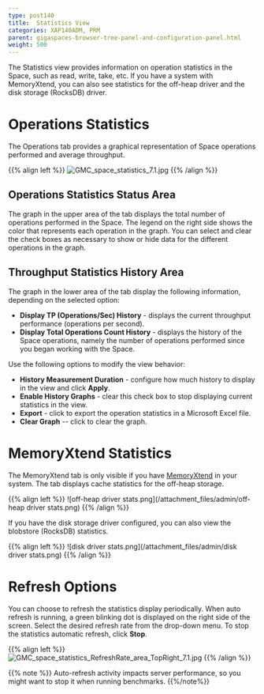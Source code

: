 ```yaml
---
type: post140
title:  Statistics View
categories: XAP140ADM, PRM
parent: gigaspaces-browser-tree-panel-and-configuration-panel.html
weight: 500
---
```



The Statistics view provides information on operation statistics in the Space, such as read, write, take, etc. If you have a system with MemoryXtend, you can also see statistics for the off-heap driver and the disk storage (RocksDB) driver.

# Operations Statistics

The Operations tab provides a graphical representation of Space operations performed and average throughput.

{{% align left %}}
![GMC_space_statistics_7.1.jpg](/attachment_files/GMC_space_statistics_7.1.jpg)
{{% /align %}}

## Operations Statistics Status Area

The graph in the upper area of the tab displays the total number of operations performed in the Space. The legend on the right side shows the color that represents each operation in the graph. You can select and clear the check boxes as necessary to show or hide data for the different operations in the graph.

## Throughput Statistics History Area

The graph in the lower area of the tab display the following information, depending on the selected option:

- **Display TP (Operations/Sec) History** - displays the current throughput performance (operations per second).
- **Display Total Operations Count History** - displays the history of the Space operations, namely the number of operations performed since you began working with the Space.

Use the following options to modify the view behavior:

- **History Measurement Duration** - configure how much history to display in the view and click **Apply**.
- **Enable History Graphs** - clear this check box to stop displaying current statistics in the view.
- **Export** - click to export the operation statistics in a Microsoft Excel file.
- **Clear Graph**  -- click to clear the graph.

# MemoryXtend Statistics

The MemoryXtend tab is only visible if you have [MemoryXtend](./memoryxtend-overview.html) in your system. The tab displays cache statistics for the off-heap storage.

{{% align left %}}
![off-heap driver stats.png](/attachment_files/admin/off-heap driver stats.png)
{{% /align %}}

If you have the disk storage driver configured, you can also view the blobstore (RocksDB) statistics.

{{% align left %}}
![disk driver stats.png](/attachment_files/admin/disk driver stats.png)
{{% /align %}}

# Refresh Options

You can choose to refresh the statistics display periodically. When auto refresh is running, a green blinking dot is displayed on the right side of the screen. Select the desired refresh rate from the drop-down menu. To stop the statistics automatic refresh, click  **Stop**.

{{% align left %}}
![GMC_space_statistics_RefreshRate_area_TopRight_7.1.jpg](/attachment_files/GMC_space_statistics_RefreshRate_area_TopRight_7.1.jpg)
{{% /align %}}


{{% note %}}
Auto-refresh activity impacts server performance, so you might want to stop it when running benchmarks.
{{%/note%}}
